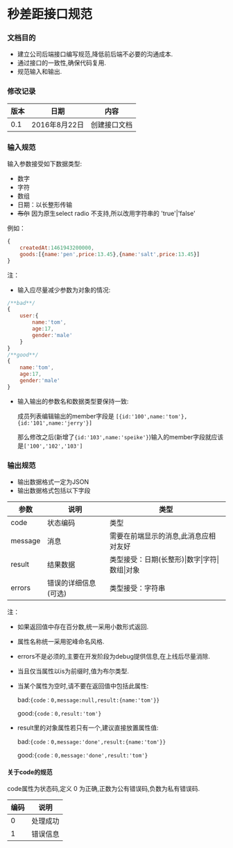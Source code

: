 # 秒差距接口规范
### 文档目的

* 建立公司后端接口编写规范,降低前后端不必要的沟通成本.
* 通过接口的一致性,确保代码复用.
* 规范输入和输出.

### 修改记录

版本 | 日期 | 内容
-----|-----|---
0.1 | 2016年8月22日 | 创建接口文档


### 输入规范

输入参数接受如下数据类型:
* 数字
* 字符
* 数组
* 日期：以长整形传输
* ~~布尔~~ 因为原生select radio 不支持,所以改用字符串的 'true'|'false'

例如：
```javascript
{
	createdAt:1461943200000,
	goods:[{name:'pen',price:13.45},{name:'salt',price:13.45}]
}
```
注：
* 输入应尽量减少参数为对象的情况:


```javascript
/**bad**/
{
	user:{
		name:'tom',
		age:17,
		gender:'male'
	}
}
/**good**/
{
	name:'tom',
	age:17,
	gender:'male'
}

```

* 输入输出的参数名和数据类型要保持一致:

	成员列表编辑输出的member字段是 `[{id:'100',name:'tom'},{id:'101',name:'jerry'}]`

	那么修改之后(新增了`{id:'103',name:'speike'}`)输入的member字段就应该是`['100','102','103']`

### 输出规范
* 输出数据格式一定为JSON
* 输出数据格式包括以下字段


参数 | 说明 | 类型
-----|------|---
code | 状态编码 | 类型
message | 消息 | 需要在前端显示的消息,此消息应相对友好
result | 结果数据 | 类型接受：日期(长整形)&#124;数字&#124;字符&#124;数组&#124;对象
errors | 错误的详细信息(可选) | 类型接受：字符串

注：
* 如果返回值中存在百分数,统一采用小数形式返回.
* 属性名称统一采用驼峰命名风格.
* errors不是必须的,主要在开发阶段为debug提供信息,在上线后尽量消除.
* 当且仅当属性以is为前缀时,值为布尔类型.
* 当某个属性为空时,请不要在返回值中包括此属性:

	bad:`{code：0,message:null,result:{name:'tom'}}`

	good:`{code：0,result:'tom'}`

* result里的对象属性若只有一个,建议直接放置属性值:

	bad:`{code：0,message:'done',result:{name:'tom'}}`

	good:`{code：0,message:'done',result:'tom'}`



#### 关于code的规范

code属性为状态码,定义 0 为正确,正数为公有错误码,负数为私有错误码.

编码 | 说明
---|---
0 | 处理成功
1 | 错误信息

